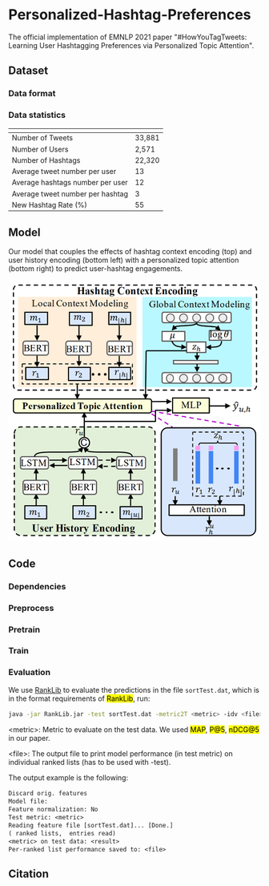 <!--
 * @Author: your name
 * @Date: 2021-10-17 00:21:46
 * @LastEditTime: 2021-10-17 14:57:40
 * @LastEditors: Please set LastEditors
 * @Description: In User Settings Edit
 * @FilePath: /Personalized-Hashtag-Preferences/README.md
-->
# Personalized-Hashtag-Preferences

The official implementation of EMNLP 2021 paper "#HowYouTagTweets: Learning User Hashtagging Preferences via Personalized Topic Attention".

## Dataset

### Data format

### Data statistics

| <!-- -->    | <!-- -->    |
|-----------------------------------|--------|
| Number of Tweets                  | 33,881 |
| Number of Users                   | 2,571  |
| Number of Hashtags                | 22,320 |
| Average tweet number per user     | 13     |
| Average hashtags number per user  | 12     |
| Average tweet number per hashtag  | 3      |
| New Hashtag Rate (%)              | 55     |

## Model

Our model that couples the effects of hashtag context encoding (top) and user history encoding (bottom left) with a personalized topic attention (bottom right) to predict user-hashtag engagements.

![](https://raw.githubusercontent.com/Yb-Z/images/main/20211017144829.png)

## Code

### Dependencies


### Preprocess

### Pretrain

### Train

### Evaluation

We use [RankLib](https://sourceforge.net/p/lemur/wiki/RankLib/) to evaluate the predictions in the file ```sortTest.dat```, which is in the format requirements of <mark>RankLib</mark>, run: 

```bash
java -jar RankLib.jar -test sortTest.dat -metric2T <metric> -idv <file>
```

\<metric>: Metric to evaluate on the test data. We used <mark>MAP</mark>, <mark>P@5</mark>, <mark>nDCG@5</mark> in our paper.

\<file>: The output file to print model performance (in test metric) on individual ranked lists (has to be used with -test).


The output example is the following:

```
Discard orig. features
Model file:
Feature normalization: No
Test metric: <metric>
Reading feature file [sortTest.dat]... [Done.]            
( ranked lists,  entries read)
<metric> on test data: <result>
Per-ranked list performance saved to: <file>
```

## Citation